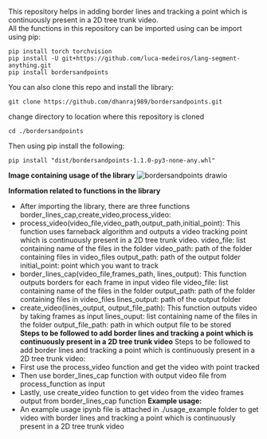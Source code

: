 This repository helps in adding border lines and tracking a point which is continuously present in a 2D tree trunk video.  
All the functions in this repository can be imported using can be import using pip:  
```
pip install torch torchvision
pip install -U git+https://github.com/luca-medeiros/lang-segment-anything.git
pip install bordersandpoints
```
You can also clone this repo and install the library:
```
git clone https://github.com/dhanraj989/bordersandpoints.git
```
change directory to location where this repository is cloned
```
cd ./bordersandpoints
```
Then using pip install the following:  
```
pip install "dist/bordersandpoints-1.1.0-py3-none-any.whl"
```
**Image containing usage of the library**
![bordersandpoints drawio](https://github.com/dhanraj989/bordersandpoints/assets/75594686/6037b10c-2afe-4976-834f-dfe0aaecba02)  

**Information related to functions in the library**
* After importing the library, there are three functions border_lines_cap,create_video,process_video:
* process_video(video_file,video_path,output_path,initial_point): This function uses farneback algorithm and outputs a video tracking point which is continuously present in a 2D tree trunk video.
  video_file: list containing name of the files in the folder
  video_path: path of the folder containing files in video_files
  output_path: path of the output folder
  initial_point: point which you want to track
* border_lines_cap(video_file,frames_path, lines_output): This function outputs borders for each frame in input video file
  video_file: list containing name of the files in the folder
  output_path: path of the folder containing files in video_files
  lines_output: path of the output folder
* create_video(lines_output, output_file_path): This function outputs video by taking frames as input
  lines_ouput: list containing name of the files in the folder
  output_file_path: path in which output file to be stored  
**Steps to be followed to add border lines and tracking a point which is continuously present in a 2D tree trunk video**
Steps to be followed to add border lines and tracking a point which is continuously present in a 2D tree trunk video:
* First use the process_video function and get the video with point tracked
* Then use border_lines_cap function with output video file from process_function as input
* Lastly, use create_video function to get video from the video frames output from border_lines_cap function
**Example usage:**  
* An example usage ipynb file is attached in ./usage_example folder to get video with border lines and tracking a point which is continuously present in a 2D tree trunk video
